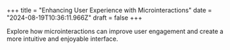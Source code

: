 +++
title = "Enhancing User Experience with Microinteractions"
date = "2024-08-19T10:36:11.966Z"
draft = false
+++

  Explore how microinteractions can improve user engagement and create a more intuitive and enjoyable interface.
        